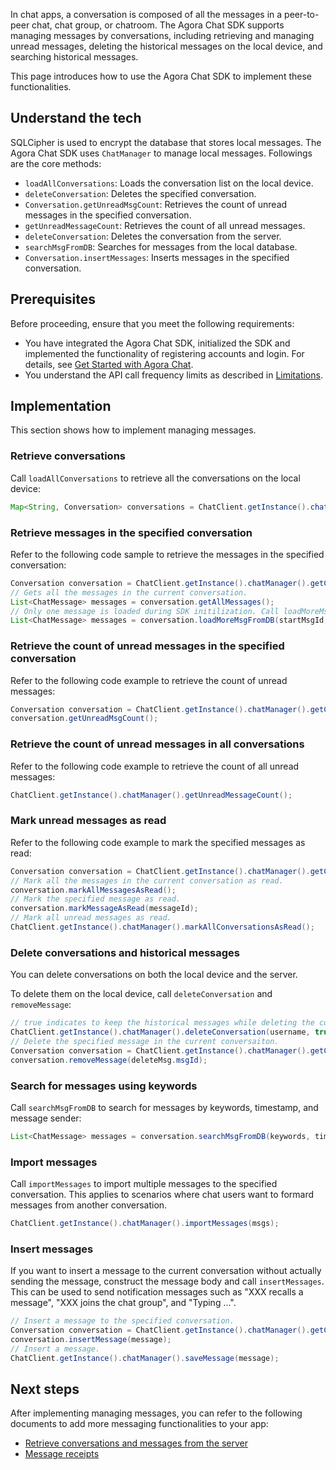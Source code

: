 In chat apps, a conversation is composed of all the messages in a peer-to-peer chat, chat group, or chatroom. The Agora Chat SDK supports managing messages by conversations, including retrieving and managing unread messages, deleting the historical messages on the local device, and searching historical messages.

This page introduces how to use the Agora Chat SDK to implement these functionalities.

## Understand the tech

SQLCipher is used to encrypt the database that stores local messages. The Agora Chat SDK uses `ChatManager` to manage local messages. Followings are the core methods:

- `loadAllConversations`: Loads the conversation list on the local device.
- `deleteConversation`: Deletes the specified conversation.
- `Conversation.getUnreadMsgCount`: Retrieves the count of unread messages in the specified conversation.
- `getUnreadMessageCount`: Retrieves the count of all unread messages.
- `deleteConversation`: Deletes the conversation from the server.
- `searchMsgFromDB`: Searches for messages from the local database.
- `Conversation.insertMessages`: Inserts messages in the specified conversation.


## Prerequisites

Before proceeding, ensure that you meet the following requirements:

- You have integrated the Agora Chat SDK, initialized the SDK and implemented the functionality of registering accounts and login. For details, see [Get Started with Agora Chat](./agora_chat_get_started_android?platform=Android).
- You understand the API call frequency limits as described in [Limitations](./agora_chat_limitation?platform=Android).

## Implementation

This section shows how to implement managing messages.

### Retrieve conversations

Call `loadAllConversations` to retrieve all the conversations on the local device:

```java
Map<String, Conversation> conversations = ChatClient.getInstance().chatManager().getAllConversations();
```

### Retrieve messages in the specified conversation

Refer to the following code sample to retrieve the messages in the specified conversation:

```java
Conversation conversation = ChatClient.getInstance().chatManager().getConversation(username);
// Gets all the messages in the current conversation.
List<ChatMessage> messages = conversation.getAllMessages();
// Only one message is loaded during SDK initilization. Call loadMoreMsgFromDB to retrieve more messages.
List<ChatMessage> messages = conversation.loadMoreMsgFromDB(startMsgId, pagesize);
```

### Retrieve the count of unread messages in the specified conversation

Refer to the following code example to retrieve the count of unread messages:

```java
Conversation conversation = ChatClient.getInstance().chatManager().getConversation(username);
conversation.getUnreadMsgCount();
```

### Retrieve the count of unread messages in all conversations

Refer to the following code example to retrieve the count of all unread messages:

```java
ChatClient.getInstance().chatManager().getUnreadMessageCount();
```

### Mark unread messages as read

Refer to the following code example to mark the specified messages as read:

```java
Conversation conversation = ChatClient.getInstance().chatManager().getConversation(username);
// Mark all the messages in the current conversation as read.
conversation.markAllMessagesAsRead();
// Mark the specified message as read.
conversation.markMessageAsRead(messageId);
// Mark all unread messages as read.
ChatClient.getInstance().chatManager().markAllConversationsAsRead();
```

### Delete conversations and historical messages

You can delete conversations on both the local device and the server.

To delete them on the local device, call `deleteConversation` and `removeMessage`:

```java
// true indicates to keep the historical messages while deleting the conversation. To remove the historical messages as well, set it as false.
ChatClient.getInstance().chatManager().deleteConversation(username, true);
// Delete the specified message in the current conversaiton.
Conversation conversation = ChatClient.getInstance().chatManager().getConversation(username);
conversation.removeMessage(deleteMsg.msgId);
```

### Search for messages using keywords

Call `searchMsgFromDB` to search for messages by keywords, timestamp, and message sender:

```java
List<ChatMessage> messages = conversation.searchMsgFromDB(keywords, timeStamp, maxCount, from, Conversation.SearchDirection.UP);
```

### Import messages

Call `importMessages` to import multiple messages to the specified conversation. This applies to scenarios where chat users want to formard messages from another conversation.

```java
ChatClient.getInstance().chatManager().importMessages(msgs);
```

### Insert messages

If you want to insert a message to the current conversation without actually sending the message, construct the message body and call `insertMessages`. This can be used to send notification messages such as "XXX recalls a message", "XXX joins the chat group", and "Typing ...".

```java
// Insert a message to the specified conversation.
Conversation conversation = ChatClient.getInstance().chatManager().getConversation(username);
conversation.insertMessage(message);
// Insert a message.
ChatClient.getInstance().chatManager().saveMessage(message);
```

## Next steps

After implementing managing messages, you can refer to the following documents to add more messaging functionalities to your app:

- [Retrieve conversations and messages from the server](./agora_chat_retrieve_message_android?platform=Android)
- [Message receipts](./agora_chat_message_receipt_android?platform=Android)

